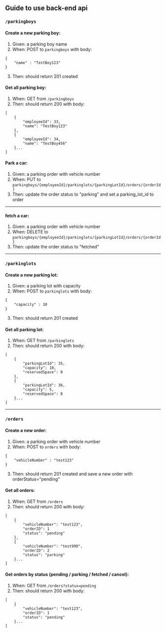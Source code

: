 ## Guide to use back-end api

### `/parkingboys`

#### Create a new parking boy:
1. Given: a parking boy name
2. When: POST to `parkingboys` with body:
```$json
{
	"name" : "TestBoy123"
}
```  
3. Then: should return 201 created

#### Get all parking boy:
1. When: GET from `/parkingboys`
2. Then: should return 200 with body:
```$json
[
    {
        "employeeId": 33,
        "name": "TestBoy123"
    },
    {
        "employeeId": 34,
        "name": "TestBoy456"
    }...
]
```

#### Park a car:
1. Given: a parking order with vehicle number
2. When: PUT to `parkingboys/{employeeId}/parkinglots/{parkingLotId}/orders/{orderId}`
3. Then: update the order status to "parking" and set a parking_lot_id to order
---------------


#### fetch a car:
1. Given: a parking order with vehicle number
2. When: DELETE to `parkingboys/{employeeId}/parkinglots/{parkingLotId}/orders/{orderId}`
3. Then: update the order status to "fetched"
---------------


### `/parkinglots`

#### Create a new parking lot:
1. Given: a parking lot with capacity
2. When: POST to `parkinglots` with body:
```$json
{
	"capacity" : 10
}
```  
3. Then: should return 201 created

#### Get all parking lot:
1. When: GET from `/parkinglots`
2. Then: should return 200 with body:
```$json
[
    {
        "parkingLotId": 35,
        "capacity": 10,
        "reservedSpace": 0
    },
    {
        "parkingLotId": 36,
        "capacity": 5,
        "reservedSpace": 0
    }...
]
```  
----------
### `/orders`

#### Create a new order:
1. Given: a parking order with vehicle number
2. When: POST to `orders` with body:
```$json
{
	"vehicleNumber" : "test123"
}
```  
3. Then: should return 201 created and save a new order with orderStatus="pending"

#### Get all orders:
1. When: GET from `/orders`
2. Then: should return 200 with body:
```$json
[
    {
        "vehicleNumber": "test123",
        "orderID": 1
        "status": "pending"
    },
    {
        "vehicleNumber": "test999",
        "orderID": 2
        "status": "parking"
    }...
]
```

#### Get orders by status (pending / parking / fetched / cancel):
1. When: GET from `/orders?status=pending`
2. Then: should return 200 with body:
```$json
[
    {
        "vehicleNumber": "test123",
        "orderID": 1
        "status": "pending"
    }...
]
```  
